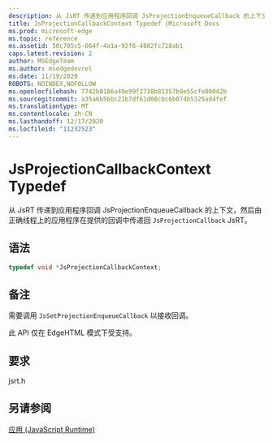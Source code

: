 ```yaml
---
description: 从 JsRT 传递到应用程序回调 JsProjectionEnqueueCallback 的上下文，然后由正确线程上的应用程序在提供的回调中传递回 `JsProjectionCallback` JsRT。
title: JsProjectionCallbackContext Typedef |Microsoft Docs
ms.prod: microsoft-edge
ms.topic: reference
ms.assetid: 50c705c5-664f-4a1a-92f6-4882fc718ab1
caps.latest.revision: 2
author: MSEdgeTeam
ms.author: msedgedevrel
ms.date: 11/19/2020
ROBOTS: NOINDEX,NOFOLLOW
ms.openlocfilehash: 7742b0186a49e99f2738b81357b9e55cfe00042b
ms.sourcegitcommit: a35a6b5bbc21b7df61d08cbc6b074b5325ad4fef
ms.translationtype: MT
ms.contentlocale: zh-CN
ms.lasthandoff: 12/17/2020
ms.locfileid: "11232523"
---
```

# JsProjectionCallbackContext Typedef

从 JsRT 传递到应用程序回调 JsProjectionEnqueueCallback 的上下文，然后由正确线程上的应用程序在提供的回调中传递回 `JsProjectionCallback` JsRT。  
  
## 语法  
  
```cpp  
typedef void *JsProjectionCallbackContext;  
```  
  
## 备注  
 需要调用 `JsSetProjectionEnqueueCallback` 以接收回调。  
  
 此 API 仅在 EdgeHTML 模式下受支持。  
  
## 要求  
 jsrt.h  
  
## 另请参阅  
 [应用 (JavaScript Runtime)](../chakra-hosting/reference-javascript-runtime.md)
